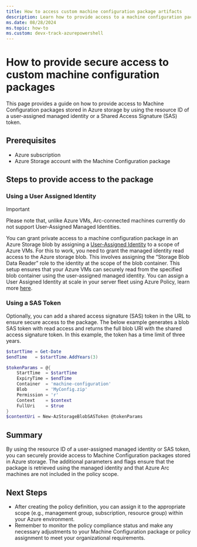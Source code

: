 ```yaml
---
title: How to access custom machine configuration package artifacts
description: Learn how to provide access to a machine configuration package file in Azure blob storage .
ms.date: 08/28/2024
ms.topic: how-to
ms.custom: devx-track-azurepowershell
---
```


# How to provide secure access to custom machine configuration packages
This page provides a guide on how to provide access to Machine Configuration packages stored in Azure storage by using the resource ID of a user-assigned managed identity or a Shared Access Signature (SAS) token. 

## Prerequisites
- Azure subscription
- Azure Storage account with the Machine Configuration package
  
## Steps to provide access to the package
### Using a User Assigned Identity 

> [!IMPORTANT]
> Please note that, unlike Azure VMs, Arc-connected machines currently do not support User-Assigned Managed Identities.

You can grant private access to a machine configuration package in an Azure Storage blob by assigning a [User-Assigned Identity][01] to a scope of Azure VMs.  For this to work, you need to grant the managed identity read access to the Azure storage blob. This involves assigning the “Storage Blob Data Reader” role to the identity at the scope of the blob container. This setup ensures that your Azure VMs can securely read from the specified blob container using the user-assigned managed identity. You can assign a User Assigned Identity at scale in your server fleet using Azure Policy, learn more [here][02].

### Using a SAS Token 
Optionally, you can add a shared access signature (SAS) token in the URL to ensure secure access to the package. The below example generates a blob SAS token with read access and returns the full blob URI with the shared access signature token. In this example, the token has a time limit of three years.

```powershell
$startTime = Get-Date
$endTime   = $startTime.AddYears(3)

$tokenParams = @{
    StartTime  = $startTime
    ExpiryTime = $endTime
    Container  = 'machine-configuration'
    Blob       = 'MyConfig.zip'
    Permission = 'r'
    Context    = $context
    FullUri    = $true
}
$contentUri = New-AzStorageBlobSASToken @tokenParams
```

## Summary
By using the resource ID of a user-assigned managed identity or SAS token, you can securely provide access to Machine Configuration packages stored in Azure storage. The additional parameters and flags ensure that the package is retrieved using the managed identity and that Azure Arc machines are not included in the policy scope.

## Next Steps
- After creating the policy definition, you can assign it to the appropriate scope (e.g., management group, subscription, resource group) within your Azure environment.
- Remember to monitor the policy compliance status and make any necessary adjustments to your Machine Configuration package or policy assignment to meet your organizational requirements.

<!-- Reference link definitions -->
[01]: https://learn.microsoft.com/en-us/entra/identity/managed-identities-azure-resources/managed-identity-best-practice-recommendations#using-user-assigned-identities-to-reduce-administration
[02]: https://learn.microsoft.com/en-us/entra/identity/managed-identities-azure-resources/how-to-assign-managed-identity-via-azure-policy

